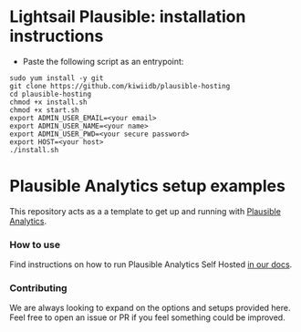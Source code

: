 # Lightsail Plausible: installation instructions

- Paste the following script as an entrypoint:
```
sudo yum install -y git
git clone https://github.com/kiwiidb/plausible-hosting
cd plausible-hosting
chmod +x install.sh
chmod +x start.sh
export ADMIN_USER_EMAIL=<your email>
export ADMIN_USER_NAME=<your name>
export ADMIN_USER_PWD=<your secure password>
export HOST=<your host>
./install.sh
```
# Plausible Analytics setup examples

This repository acts as a a template to get up and running with [Plausible Analytics](https://github.com/plausible/analytics).

### How to use

Find instructions on how to run Plausible Analytics Self Hosted [in our docs](https://docs.plausible.io/self-hosting).

### Contributing

We are always looking to expand on the options and setups provided here. Feel free to open an issue or PR if you feel
something could be improved.
